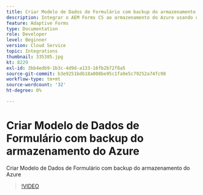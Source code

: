 ```yaml
---
title: Criar Modelo de Dados de Formulário com backup do armazenamento do Azure
description: Integrar o AEM Forms CS ao armazenamento do Azure usando o Modelo de dados de formulário
feature: Adaptive Forms
type: Documentation
role: Developer
level: Beginner
version: Cloud Service
topic: Integrations
thumbnail: 335385.jpg
kt: 8229
exl-id: 3bb4edb9-1b3c-4d9d-a133-16fb2b72f8a5
source-git-commit: b3e9251bdb18a008be95c1fa9e5c79252a74fc98
workflow-type: tm+mt
source-wordcount: '32'
ht-degree: 0%

---
```


# Criar Modelo de Dados de Formulário com backup do armazenamento do Azure

Criar Modelo de Dados de Formulário com backup do armazenamento do Azure

>[!VIDEO](https://video.tv.adobe.com/v/335385?quality=12&learn=on)
